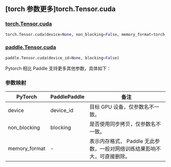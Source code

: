 ## [torch 参数更多]torch.Tensor.cuda

### [torch.Tensor.cuda](https://pytorch.org/docs/stable/generated/torch.Tensor.cuda.html#torch.Tensor.cuda)

```python
torch.Tensor.cuda(device=None, non_blocking=False, memory_format=torch.preserve_format)
```

### [paddle.Tensor.cuda](https://www.paddlepaddle.org.cn/documentation/docs/zh/develop/api/paddle/Tensor_cn.html#cuda-device-id-none-blocking-false)

```python
paddle.Tensor.cuda(device_id=None, blocking=False)
```

Pytorch 相比 Paddle 支持更多其他参数，具体如下：

### 参数映射

| PyTorch       | PaddlePaddle | 备注                                                                     |
| ------------- | ------------ | ------------------------------------------------------------------------ |
| device        | device_id    | 目标 GPU 设备，仅参数名不一致。                                          |
| non_blocking  | blocking     | 是否使用同步拷贝，仅参数名不一致。                                       |
| memory_format | -            | 表示内存格式， Paddle 无此参数，一般对网络训练结果影响不大，可直接删除。 |
